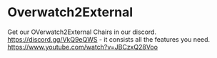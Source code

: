 # Overwatch2External
Get our OVerwatch2External Chairs in our discord. https://discord.gg/VkQ9eQWS - it consists all the features you need.
 https://www.youtube.com/watch?v=JBCzxQ28Voo

